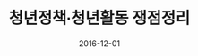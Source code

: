 ---
layout: post
title:  "청년정책∙청년활동 쟁점정리"
date:   2016-12-01
categories: z_unused
sub-cat: commissioned work
bg-color-1:	262e63
bg-color-2: eee
img:
    - /img/hub/01.jpg
    - /img/hub/03.jpg
    - /img/hub/04.jpg
collab: 
    - "client.불평등과시민성연구소"
txt:
---